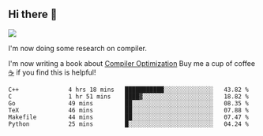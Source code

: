 


<!--
**liusy58/liusy58** is a ✨ _special_ ✨ repository because its `README.md` (this file) appears on your GitHub profile.

Here are some ideas to get you started:

- 🔭 I’m currently working on ...
- 🌱 I’m currently learning ...
- 👯 I’m looking to collaborate on ...
- 🤔 I’m looking for help with ...
- 💬 Ask me about ...
- 📫 How to reach me: ...
- 😄 Pronouns: ...
- ⚡ Fun fact: ...
-->
<!--
![](https://komarev.com/ghpvc/?username=liusy58&color=brightgreen&label=PROFILE+VIEWS)




- 🔭 I’m currently working on my .
- 📫 How to reach me:plz contact me by [email](liusy58@,ail2.sysu.edu.cn) or WeChat(LIUSIYU_58)
- 🏫 I'm an undergraduate in Sun-Yat-sen University majoring in the computer science. Expected to graduate in Spring 2021.
- 👯 I'm now interested in System such as OS, Compiler and Database. 
- 🤔 I’m looking for help with Database System.
-->

## Hi there 👋
![](https://komarev.com/ghpvc/?username=liusy58&color=brightgreen&label=PROFILE+VIEWS)



I'm now doing some research on compiler.

I'm now writing a book about [Compiler Optimization](https://github.com/liusy58/CompilerNotes) Buy me a cup of coffee [☕️](https://user-images.githubusercontent.com/45984215/202376581-4837a283-4812-4063-82bc-cc9c3101d3a5.jpg) if you find this is helpful!


 <!--START_SECTION:waka-->

```text
C++              4 hrs 18 mins   ███████████░░░░░░░░░░░░░░   43.82 %
C                1 hr 51 mins    ████▓░░░░░░░░░░░░░░░░░░░░   18.82 %
Go               49 mins         ██░░░░░░░░░░░░░░░░░░░░░░░   08.35 %
TeX              46 mins         ██░░░░░░░░░░░░░░░░░░░░░░░   07.88 %
Makefile         44 mins         ██░░░░░░░░░░░░░░░░░░░░░░░   07.47 %
Python           25 mins         █░░░░░░░░░░░░░░░░░░░░░░░░   04.24 %
```

<!--END_SECTION:waka-->
